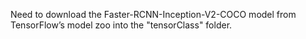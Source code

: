 Need to download the Faster-RCNN-Inception-V2-COCO model from TensorFlow’s model zoo into the "tensorClass" folder. 
